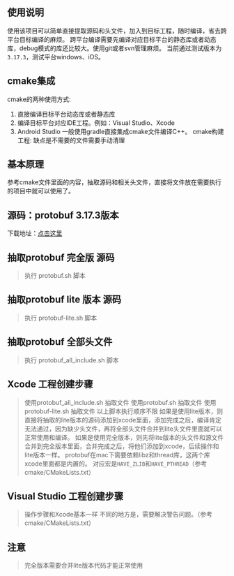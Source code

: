 
## 使用说明
使用该项目可以简单直接提取源码和头文件，加入到目标工程，随时编译，省去跨平台目标编译的麻烦。
跨平台编译需要先编译对应目标平台的静态库或者动态库，debug模式的库还比较大。使用git或者svn管理麻烦。
当前通过测试版本为`3.17.3`，测试平台windows、iOS。

## cmake集成
cmake的两种使用方式:
1. 直接编译目标平台动态库或者静态库
2. 编译目标平台对应IDE工程。例如：Visual Studio、Xcode
3. Android Studio 一般使用gradle直接集成cmake文件编译C++。
cmake构建工程: 缺点是不需要的文件需要手动清理

## 基本原理
参考cmake文件里面的内容，抽取源码和相关头文件，直接将文件放在需要执行的项目中就可以使用了。

## 源码：protobuf 3.17.3版本
下载地址：[点击这里](https://github.com/protocolbuffers/protobuf/releases/tag/v3.17.3)

## 抽取protobuf 完全版 源码
> 执行 protobuf.sh 脚本

## 抽取protobuf lite 版本 源码
> 执行 protobuf-lite.sh 脚本

## 抽取protobuf 全部头文件
> 执行 protobuf_all_include.sh 脚本

## Xcode 工程创建步骤
> 使用protobuf_all_include.sh 抽取文件
> 使用protobuf.sh 抽取文件
> 使用protobuf-lite.sh 抽取文件
> 以上脚本执行顺序不限
> 如果是使用lite版本，则直接将抽取的lite版本的源码添加到xcode里面，添加完成之后，编译肯定无法通过，因为缺少头文件，再将全部头文件合并到lite头文件里面就可以正常使用和编译。
> 如果是使用完全版本，则先将lite版本的头文件和源文件合并到完全版本里面，合并完成之后，将他们添加到xcode，后续操作和lite版本一样。
> protobuf在mac下需要依赖libz和thread库，这两个库xcode里面都是内置的。 对应宏是`HAVE_ZLIB`和`HAVE_PTHREAD`（参考 cmake/CMakeLists.txt）

## Visual Studio 工程创建步骤
> 操作步骤和Xcode基本一样
> 不同的地方是，需要解决警告问题。（参考 cmake/CMakeLists.txt）

## 注意
> 完全版本需要合并lite版本代码才能正常使用